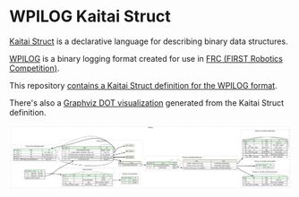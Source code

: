 # WPILOG Kaitai Struct

[Kaitai Struct](https://kaitai.io/) is a declarative language for describing binary data structures.

[WPILOG](https://github.com/wpilibsuite/allwpilib/blob/main/wpiutil/doc/datalog.adoc) is a binary logging format created for use in [FRC (FIRST Robotics Competition)](https://www.firstinspires.org/robotics/frc).

This repository [contains a Kaitai Struct definition for the WPILOG format](./wpilog.ksy).

There's also a [Graphviz DOT visualization](./wpilog.dot) generated from the Kaitai Struct definition.

![WPILOG visualization](./wpilog.svg)
